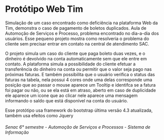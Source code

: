 # Protótipo Web Tim

<p class="text-center">Simulação de um caso encontrado como deficiência na plataforma Web da Tim, demonstra o caso de pagamento de boletos duplicados.
Aula de Automoção de Serviços e Processo, problema encontrado no dia-a-dia dos usuários. Esse pequeno projeto mostra como resolveria 
o problema do cliente sem precisar entrar em contato na central de atendimento SAC.</p>

<p class="text-center">O projeto simula um caso do cliente que paga boleto duas vezes, e o dinheiro é devolvido na conta automaticamente sem que ele entre em contato. A plataforma simula a possibilidade do cliente efetuar a transferência do dinheiro na conta ou permitir que o valor seja pago nas próximas faturas. E também possibilita que o usuário verifica o status das faturas na tabela, nela possui 4 cores onde uma delas corresponde uma posição que ao passar o mouse aparece um Tooltip e identifca se a fatura foi pagar ou não, ou se ela está em atraso, aberto em caso de duplicidade ele aparece um icone que ao clicar nele aparece uma mensagem informando o saldo que está disponível na conta do usuário. </p>

<p>Esse protótipo usa framework do bootstrap última versão 4.3 atualizada, também usa efeitos como Jquery</p>

<h6>Senac 6° semestre - Automoção de Serviços e Processos - Sistema de Informação</h6>

